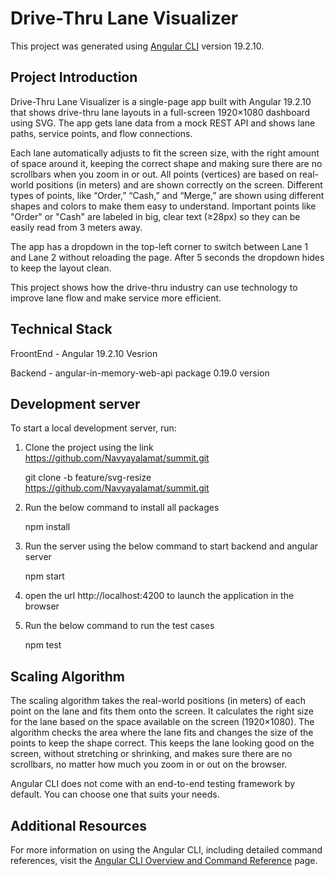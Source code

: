 # Drive-Thru Lane Visualizer 

This project was generated using [Angular CLI](https://github.com/angular/angular-cli) version 19.2.10.

## Project Introduction

Drive-Thru Lane Visualizer is a single-page app built with Angular 19.2.10 that shows drive-thru lane layouts in a full-screen 1920×1080 dashboard using SVG. The app gets lane data from a mock REST API and shows lane paths, service points, and flow connections.

Each lane automatically adjusts to fit the screen size, with the right amount of space around it, keeping the correct shape and making sure there are no scrollbars when you zoom in or out. All points (vertices) are based on real-world positions (in meters) and are shown correctly on the screen. Different types of points, like “Order,” “Cash,” and “Merge,” are shown using different shapes and colors to make them easy to understand. Important points like "Order" or "Cash" are labeled in big, clear text (≥28px) so they can be easily read from 3 meters away.

The app has a dropdown in the top-left corner to switch between Lane 1 and Lane 2 without reloading the page. After 5 seconds the dropdown hides to keep the layout clean.

This project shows how the drive-thru industry can use technology to improve lane flow and make service more efficient.

## Technical Stack

FroontEnd - Angular 19.2.10 Vesrion 

Backend - angular-in-memory-web-api package 0.19.0 version

## Development server

To start a local development server, run:

1. Clone the project using the link https://github.com/Navyayalamat/summit.git

    git clone -b feature/svg-resize https://github.com/Navyayalamat/summit.git

2. Run the below command to install all packages 
   
    npm install

3. Run the server using the below command to start backend and angular server 
   
    npm start 

4. open the url http://localhost:4200 to launch the application in the browser 

5. Run the below command to run the test cases 
   
    npm test

## Scaling Algorithm

The scaling algorithm takes the real-world positions (in meters) of each point on the lane and fits them onto the screen. It calculates the right size for the lane based on the space available on the screen (1920×1080). The algorithm checks the area where the lane fits and changes the size of the points to keep the shape correct. This keeps the lane looking good on the screen, without stretching or shrinking, and makes sure there are no scrollbars, no matter how much you zoom in or out on the browser.



Angular CLI does not come with an end-to-end testing framework by default. You can choose one that suits your needs.

## Additional Resources

For more information on using the Angular CLI, including detailed command references, visit the [Angular CLI Overview and Command Reference](https://angular.dev/tools/cli) page.
